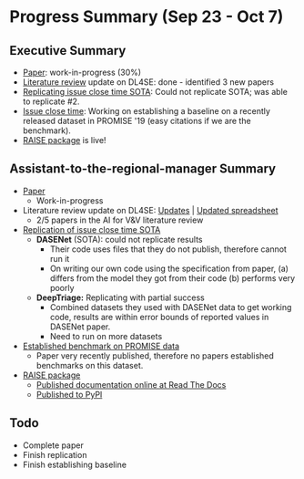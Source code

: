 # Progress Summary (Sep 23 - Oct 7)

## Executive Summary

* [Paper](https://www.overleaf.com/project/5f6557a43067ea000151dd57): work-in-progress (30%)
* [Literature review](https://docs.google.com/spreadsheets/d/1iaUiecliRFzhj0Hff1vNR2JonrKMDKun0SVH2OB-CCU/edit?usp=sharing) update on DL4SE: done - identified 3 new papers
* [Replicating issue close time SOTA](https://github.com/yrahul3910/dl4se/tree/master/issue_close_time/DASENetComparison/Reproduction/DeepTriage): Could not replicate SOTA; was able to replicate #2.
* [Issue close time](https://github.com/yrahul3910/dl4se/blob/master/issue_close_time/DASENetComparison/PROMISE.ipynb): Working on establishing a baseline on a recently released dataset in PROMISE '19 (easy citations if we are the benchmark).
* [RAISE package](https://pypi.org/project/raise-utils/) is live!

## Assistant-to-the-regional-manager Summary

* [Paper](https://www.overleaf.com/project/5f6557a43067ea000151dd57)
    * Work-in-progress
* Literature review update on DL4SE: [Updates](https://docs.google.com/document/d/1MRDrmY-LzU5dQWMuUT2wwYPRVvcEkmEjx_KyzlRin7k/edit?usp=sharing) | [Updated spreadsheet](https://docs.google.com/spreadsheets/d/1iaUiecliRFzhj0Hff1vNR2JonrKMDKun0SVH2OB-CCU/edit?usp=sharing)
    * 2/5 papers in the AI for V&V literature review
* [Replication of issue close time SOTA](https://github.com/yrahul3910/dl4se/tree/master/issue_close_time/DASENetComparison/Reproduction/DeepTriage)
    * **DASENet** (SOTA): could not replicate results
        * Their code uses files that they do not publish, therefore cannot run it
        * On writing our own code using the specification from paper, (a) differs from the model they got from their code (b) performs very poorly
    * **DeepTriage:** Replicating with partial success
        * Combined datasets they used with DASENet data to get working code, results are within error bounds of reported values in DASENet paper. 
        * Need to run on more datasets
* [Established benchmark on PROMISE data](https://github.com/yrahul3910/dl4se/blob/master/issue_close_time/DASENetComparison/PROMISE.ipynb)
    * Paper very recently published, therefore no papers established benchmarks on this dataset.
* [RAISE package](https://github.com/yrahul3910/raise)
    * [Published documentation online at Read The Docs](https://raise.readthedocs.io/en/latest/)
    * [Published to PyPI](https://pypi.org/project/raise-utils/)

## Todo

* Complete paper
* Finish replication
* Finish establishing baseline

